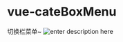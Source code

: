 # vue-cateBoxMenu
切换栏菜单~
![enter description here][1]


  [1]: http://wx2.sinaimg.cn/mw690/6ecf2da3gy1g6pkjxfx2qj20wj03w74d.jpg
